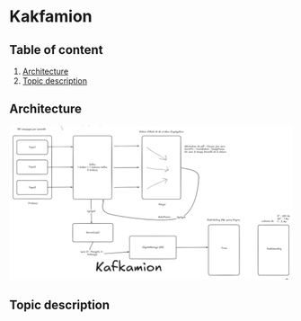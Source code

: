 # Kakfamion

## Table of content

1. [Architecture](#architecture)
2. [Topic description](#topic-description)

## Architecture

![System Architecture](image.png)

## Topic description


